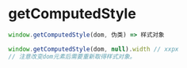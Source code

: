 # getComputedStyle

```js
window.getComputedStyle(dom, 伪类) => 样式对象

window.getComputedStyle(dom, null).width // xxpx
// 注意改变dom元素后需要重新取得样式对象。
```
